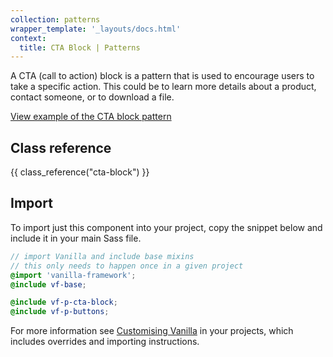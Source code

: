 ```yaml
---
collection: patterns
wrapper_template: '_layouts/docs.html'
context:
  title: CTA Block | Patterns
---
```


A CTA (call to action) block is a pattern that is used to encourage users to take a specific action. This could be to learn more details about a product, contact someone, or to download a file.

<div class="embedded-example"><a href="/docs/examples/patterns/cta/block/default" class="js-example">
View example of the CTA block pattern
</a></div>

## Class reference

{{ class_reference("cta-block") }}

## Import

To import just this component into your project, copy the snippet below and include it in your main Sass file.

```scss
// import Vanilla and include base mixins
// this only needs to happen once in a given project
@import 'vanilla-framework';
@include vf-base;

@include vf-p-cta-block;
@include vf-p-buttons;
```

For more information see [Customising Vanilla](/docs/customising-vanilla/) in your projects, which includes overrides and importing instructions.
